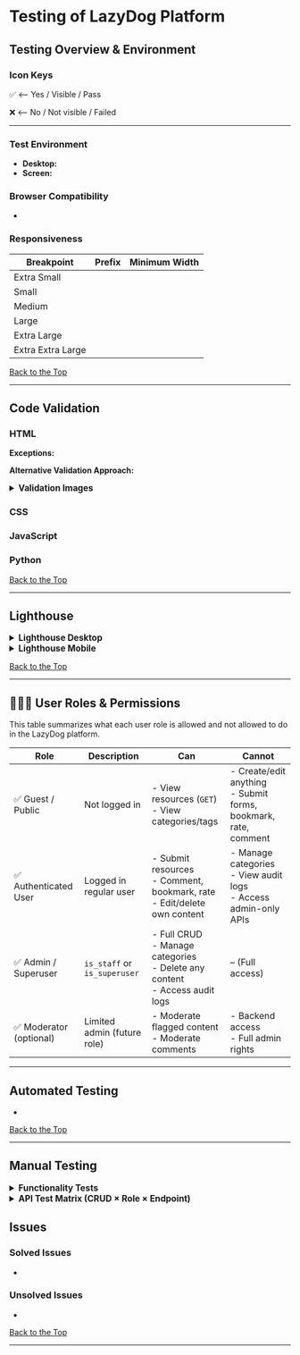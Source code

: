# Testing of LazyDog Platform

## Testing Overview & Environment

### Icon Keys

&#9989; <-- Yes / Visible / Pass

&#10060; <-- No / Not visible / Failed

---

### Test Environment

- **Desktop:**
- **Screen:**

### Browser Compatibility

- 

### Responsiveness

| **Breakpoint**         | **Prefix** | **Minimum Width** |
|------------------------|------------|-------------------|
| Extra Small            |            |                   |
| Small                  |            |                   |
| Medium                 |            |                   |
| Large                  |            |                   |
| Extra Large            |            |                   |
| Extra Extra Large      |            |                   |

[Back to the Top](#testing-of-lazydog-platform)

---

## Code Validation

### HTML

**Exceptions:**

**Alternative Validation Approach:**

<details id="Validation Images">
<summary style="font-size: 1.1em; font-weight: bold;">Validation Images</summary>

#### Landing (Non-Authenticated)

#### Sign Up

#### Log In

#### Forgot Password

#### Home (Authenticated)

#### User Dashboard

#### Resource Page

#### Resource Detail Page

#### Contribution Form

#### About Page

#### About Detail Page

#### Contact Form

#### Log Out

#### Confirm Delete

</details>

### CSS

### JavaScript

### Python

[Back to the Top](#testing-of-lazydog-platform)

---

## Lighthouse

<details id="Lighthouse-desktop">
<summary style="font-size: 1.1em; font-weight: bold;">Lighthouse Desktop</summary>

#### Landing (Non-Authenticated)

#### Sign Up

#### Log In

#### Forgot Password

#### Home (Authenticated)

#### User Dashboard

#### Resource Page

#### Resource Detail Page

#### Contribution Form

#### About Page

#### About Detail Page

#### Contact Form

#### Log Out

#### Confirm Delete

</details>

<details id="Lighthouse-mobile">
<summary style="font-size: 1.1em; font-weight: bold;">Lighthouse Mobile</summary>

#### Landing (Non-Authenticated)

#### Sign Up

#### Log In

#### Forgot Password

#### Home (Authenticated)

#### User Dashboard

#### Resource Page

#### Resource Detail Page

#### Contribution Form

#### About Page

#### About Detail Page

#### Contact Form

#### Log Out

#### Confirm Delete

</details>

[Back to the Top](#testing-of-lazydog-platform)

---

## 🧑‍🤝‍🧑 User Roles & Permissions

This table summarizes what each user role is allowed and not allowed to do in the LazyDog platform.

| Role               | Description                     | Can                                                                 | Cannot                                                               |
|--------------------|---------------------------------|----------------------------------------------------------------------|-----------------------------------------------------------------------|
| ✅ Guest / Public   | Not logged in                   | - View resources (`GET`)<br>- View categories/tags                  | - Create/edit anything<br>- Submit forms, bookmark, rate, comment     |
| ✅ Authenticated User | Logged in regular user          | - Submit resources<br>- Comment, bookmark, rate<br>- Edit/delete own content | - Manage categories<br>- View audit logs<br>- Access admin-only APIs |
| ✅ Admin / Superuser | `is_staff` or `is_superuser`     | - Full CRUD<br>- Manage categories<br>- Delete any content<br>- Access audit logs | – (Full access)                                                   |
| ✅ Moderator (optional) | Limited admin (future role) | - Moderate flagged content<br>- Moderate comments                    | - Backend access<br>- Full admin rights                              |

---

## Automated Testing
- 

[Back to the Top](#testing-of-lazydog-platform)

---

## Manual Testing

<details id="Function-test">
<summary style="font-size: 1.1em; font-weight: bold;">Functionality Tests</summary>

### Test  Example 

Functional tests validate how features behave from a **user-facing perspective**. Since some features are **permission-based**, the table includes a `Role` column to clarify the context (e.g., guest, user, or admin). This helps ensure that the same feature behaves correctly across different user types.


| ID   | Feature       | Role   | What the test verifies                  | How to execute the test                            | Expected Result                         | Pass/Fail | Status | Comments         | Execution Date |
|------|---------------|--------|-----------------------------------------|----------------------------------------------------|------------------------------------------|-----------|--------|------------------|----------------|
| F01  | Submit Form   | Guest  | Guest users can't submit resources      | Open form while logged out, click Submit           | Error message: "Authentication required" | P/F         |        |                  | 250505         |
| F02  | Submit Form   | User   | Logged-in users can submit resources    | Log in, open form, fill in title + URL, click Submit | Confirmation message shown              | P/F         |        |                  | 250505         |

### Standard Functional Tests

| ID  | Feature | Role | What the test verifies | How to execute the test | Expected Result | Pass/Fail | Status | Comments | Execution Date |
|-----|---------|------|------------------------|--------------------------|------------------|-----------|--------|----------|----------------|


### **Error Handling Tests**

#### Manual Steps to Render Error Page on Local Host and in Production

<details id="simulate-errors">
<summary style="font-size: 1.1em; font-weight: bold;">Simulate Error Pages in Local Host Environment</summary>
<br>

- Manual steps to simulate error XXX in local host:
  1. -
  2. -
  3. -
  4. -
</details>
<br>

| ID  | Feature | Role | What the test verifies | How to execute the test | Expected Result | Pass/Fail | Status | Comments | Execution Date |
|-----|---------|------|------------------------|--------------------------|------------------|-----------|--------|----------|----------------|


### **Integration Tests**

| ID  | Feature | Role | What the test verifies | How to execute the test | Expected Result | Pass/Fail | Status | Comments | Execution Date |
|-----|---------|------|------------------------|--------------------------|------------------|-----------|--------|----------|----------------|

### **Robustness Tests**

| ID  | Feature | Role | What the test verifies | How to execute the test | Expected Result | Pass/Fail | Status | Comments | Execution Date |
|-----|---------|------|------------------------|--------------------------|------------------|-----------|--------|----------|----------------|


### **Accessibility Tests**

| ID  | Feature | Role | What the test verifies | How to execute the test | Expected Result | Pass/Fail | Status | Comments | Execution Date |
|-----|---------|------|------------------------|--------------------------|------------------|-----------|--------|----------|----------------|


### **Responsive Design Tests**

| ID  | Feature | Role | What the test verifies | How to execute the test | Expected Result | Pass/Fail | Status | Comments | Execution Date |
|-----|---------|------|------------------------|--------------------------|------------------|-----------|--------|----------|----------------|


</details>

<details id="API Test  Matrix">
<summary style="font-size: 1.1em; font-weight: bold;">API Test  Matrix (CRUD × Role × Endpoint)</summary>
<br>
Covers all major endpoints, all HTTP methods (GET, POST, PATCH/PUT, DELETE), and expected behavior for:
- Unauthenticated User
- Authenticated Regular User
- Admin (Staff)

## 👤 User API (DRF Default)

| ID  | Endpoint         | Method | Role        | Description                    | Payload | Expected Status | Notes                    | Pass/Fail |
|-----|------------------|--------|-------------|--------------------------------|---------|------------------|--------------------------|---|
| U01 | /api/users/      | GET    | Admin       | List all users                 | –       | 200 OK           | Admin only               |   |
| U02 | /api/users/      | GET    | User        | List users                     | –       | 403 Forbidden    |                          |   |
| U03 | /api/users/{id}/ | GET    | Admin       | Get user detail                | –       | 200 OK           |                          |   |
| U04 | /api/users/{id}/ | GET    | User        | Get another user detail        | –       | 403 Forbidden    |                          |   |

## 📚 ResourceItem API

| ID  | Endpoint           | Method | Role         | Description                           | Payload                          | Expected Status | Notes    | Pass/Fail |
|-----|--------------------|--------|--------------|---------------------------------------|----------------------------------|------------------|---------|--|
| R01 | /api/resources/    | GET    | Public       | List all resources                    | –                                | 200 OK           |         |  |
| R02 | /api/resources/    | POST   | User         | Create new resource                   | {title, url, category}           | 201 Created      |         |  |
| R03 | /api/resources/    | POST   | Public       | Fail: create while unauthenticated    | {title, ...}                     | 403 Forbidden    |         |  |
| R04 | /api/resources/{id}/ | PATCH | User (owner) | Update own resource                   | {title: "Edit"}                  | 200 OK           |        |  |
| R05 | /api/resources/{id}/ | PATCH | User (other) | Try updating someone else's resource  | {title: "Hijack"}                | 403 Forbidden    |        |  |
| R06 | /api/resources/{id}/ | DELETE| User (owner) | Delete own resource                   | –                                | 204 No Content   |        |  |
| R07 | /api/resources/{id}/ | DELETE| User (other) | Delete someone else's resource        | –                                | 403 Forbidden    |        |  |

## 🗂️ Category API

| ID  | Endpoint           | Method | Role        | Description                         | Payload                      | Expected Status | Notes | Pass/Fail |
|-----|--------------------|--------|-------------|-------------------------------------|------------------------------|------------------|-------|---|
| C01 | /api/categories/   | GET    | Public      | List all categories                 | –                            | 200 OK           |       |  |
| C02 | /api/categories/   | POST   | Admin       | Create a new category               | {name, description}          | 201 Created      |       |  |
| C03 | /api/categories/   | POST   | User        | Fail: not allowed to create         | {name, ...}                  | 403 Forbidden    |       |  |
| C04 | /api/categories/{id}/ | PATCH | Admin       | Edit category                       | {description: "Updated"}     | 200 OK           |       |  |
| C05 | /api/categories/{id}/ | PATCH | User        | Fail: attempt to edit category      | {name: "X"}                  | 403 Forbidden    |       |  |
| C06 | /api/categories/{id}/ | DELETE| Admin       | Delete category                     | –                            | 204 No Content   |       |  |

## 💬 Comment API

| ID  | Endpoint         | Method | Role         | Description                          | Payload                             | Expected Status | Notes | Pass/Fail |
|-----|------------------|--------|--------------|--------------------------------------|-------------------------------------|------------------|-------|---|
| CM1 | /api/comments/   | POST   | User         | Create a comment                     | {resource_item, content}           | 201 Created      |       |  |
| CM2 | /api/comments/   | POST   | Public       | Fail: unauthenticated comment        | {resource_item, content}           | 403 Forbidden    |       |  |
| CM3 | /api/comments/{id}/ | PATCH | Owner        | Edit own comment                     | {content: "edited"}                | 200 OK           |       |  |
| CM4 | /api/comments/{id}/ | PATCH | Other user   | Fail: edit other's comment           | {content: "bad"}                   | 403 Forbidden    |       |  |
| CM5 | /api/comments/{id}/ | DELETE| Owner        | Delete own comment                   | –                                   | 204 No Content   |       |  |
| CM6 | /api/comments/{id}/ | DELETE| Other user   | Fail: delete another's comment       | –                                   | 403 Forbidden    |       |  |

## 🟊 Rating API

| ID  | Endpoint         | Method | Role | Description                     | Payload                            | Expected Status | Notes | Pass/Fail |
|-----|------------------|--------|------|---------------------------------|------------------------------------|------------------|-------|---|
| RT1 | /api/ratings/    | POST   | User | Create or update rating         | {resource_item, score}             | 200/201          |       |  |
| RT2 | /api/ratings/    | POST   | Public | Fail: unauthenticated rating     | {resource_item, score}             | 403 Forbidden    |       |  |
| RT3 | /api/ratings/    | POST   | User | Fail: missing score             | {resource_item}                    | 400 Bad Request  |       |  |

## 🔖 Bookmark API

| ID  | Endpoint         | Method | Role | Description                    | Payload                | Expected Status | Notes | Pass/Fail |
|-----|------------------|--------|------|--------------------------------|------------------------|------------------|-------|---|
| BM1 | /api/bookmarks/  | GET    | User | List own bookmarks            | –                      | 200 OK           |       |  |
| BM2 | /api/bookmarks/  | POST   | User | Add a bookmark                | {resource_item}        | 201 Created      |       |  |
| BM3 | /api/bookmarks/  | POST   | Public | Fail: add without auth        | {resource_item}        | 403 Forbidden    |       |  |

## 🏷️ Tag API

| ID  | Endpoint         | Method | Role | Description                    | Payload                    | Expected Status | Notes | Pass/Fail |
|-----|------------------|--------|------|--------------------------------|----------------------------|------------------|-------|---|
| TG1 | /api/tags/       | GET    | Public | List tags                      | –                          | 200 OK           |       |  |
| TG2 | /api/tags/       | POST   | User   | Create new tag                | {name}                     | 201 Created      |       |  |
| TG3 | /api/tags/       | POST   | Public | Fail: unauthenticated create  | {name}                     | 403 Forbidden    |       |  |

## 🚩 Flag API

| ID  | Endpoint       | Method | Role | Description               | Payload                        | Expected Status | Notes | Pass/Fail |
|-----|----------------|--------|------|---------------------------|--------------------------------|------------------|-------|---|
| FL1 | /api/flags/    | POST   | User | Flag resource or comment | {resource_item, reason}        | 201 Created      | Future extension |  |

## 🔔 Notification API (planned)

| ID  | Endpoint            | Method | Role | Description         | Payload | Expected Status | Notes | Pass/Fail |
|-----|---------------------|--------|------|---------------------|---------|------------------|-------|---|
| NT1 | /api/notifications/ | GET    | User | View notifications  | –       | 200 OK           | Future |  |

## 📜 Audit Trail (Admin only)

| ID  | Endpoint      | Method | Role  | Description           | Payload | Expected Status | Notes | Pass/Fail |
|-----|---------------|--------|-------|-----------------------|---------|------------------|-------|---|
| AD1 | /api/audit/   | GET    | Admin | View audit trail logs | –       | 200 OK           | Future |  |

</details>


## Issues

### Solved Issues
- 

### Unsolved Issues 
- 

[Back to the Top](#testing-of-lazydog-platform)

---
